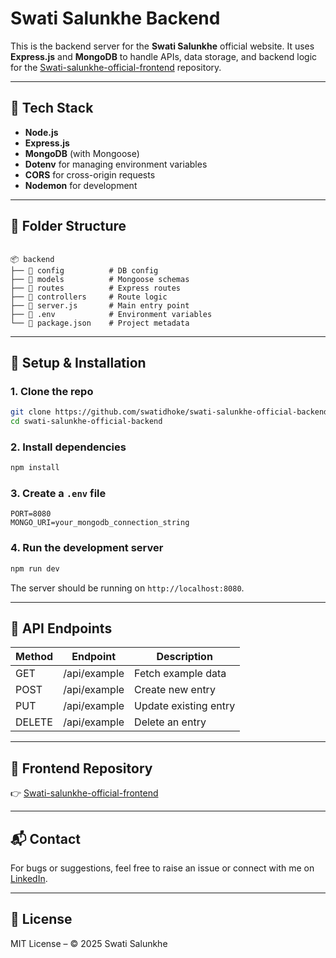 
# Swati Salunkhe Backend

This is the backend server for the **Swati Salunkhe** official website. It uses **Express.js** and **MongoDB** to handle APIs, data storage, and backend logic for the [Swati-salunkhe-official-frontend](https://github.com/swatidhoke/Swati-salunkhe-official-frontend) repository.

---

## 🚀 Tech Stack

- **Node.js**
- **Express.js**
- **MongoDB** (with Mongoose)
- **Dotenv** for managing environment variables
- **CORS** for cross-origin requests
- **Nodemon** for development

---

## 📂 Folder Structure

```

📦 backend
├── 📁 config          # DB config
├── 📁 models          # Mongoose schemas
├── 📁 routes          # Express routes
├── 📁 controllers     # Route logic
├── 📄 server.js       # Main entry point
├── 📄 .env            # Environment variables
└── 📄 package.json    # Project metadata

````

---

## 🔧 Setup & Installation

### 1. Clone the repo

```bash
git clone https://github.com/swatidhoke/swati-salunkhe-official-backend.git
cd swati-salunkhe-official-backend
````

### 2. Install dependencies

```bash
npm install
```

### 3. Create a `.env` file

```env
PORT=8080
MONGO_URI=your_mongodb_connection_string
```

### 4. Run the development server

```bash
npm run dev
```

The server should be running on `http://localhost:8080`.

---

## 📡 API Endpoints

| Method | Endpoint     | Description           |
| ------ | ------------ | --------------------- |
| GET    | /api/example | Fetch example data    |
| POST   | /api/example | Create new entry      |
| PUT    | /api/example | Update existing entry |
| DELETE | /api/example | Delete an entry       |



---

## 🔗 Frontend Repository

👉 [Swati-salunkhe-official-frontend](https://github.com/swatidhoke/Swati-salunkhe-official-frontend)

---

## 📬 Contact

For bugs or suggestions, feel free to raise an issue or connect with me on [LinkedIn](https://www.linkedin.com/in/swatidhoke).

---

## 📄 License

MIT License – © 2025 Swati Salunkhe

```


